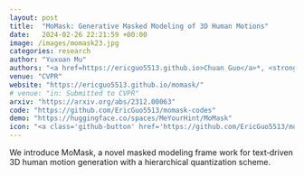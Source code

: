 ```yaml
---
layout: post
title:  "MoMask: Generative Masked Modeling of 3D Human Motions"
date:   2024-02-26 22:21:59 +00:00
image: /images/momask23.jpg
categories: research
author: "Yuxuan Mu"
authors: "<a href=https://ericguo5513.github.io>Chuan Guo</a>*, <strong>Yuxuan Mu*</strong>, Muhammad Gohar Javed*, <a href=https://sites.google.com/site/senwang1312home/>Sen Wang</a>, <a href=https://www.ece.ualberta.ca/~lcheng5/>Li Cheng</a>"
venue: "CVPR"
website: "https://ericguo5513.github.io/momask/"
# venue: "in: Submitted to CVPR"
arxiv: "https://arxiv.org/abs/2312.00063"
code: "https://github.com/EricGuo5513/momask-codes"
demo: "https://huggingface.co/spaces/MeYourHint/MoMask"
icon: "<a class='github-button' href='https://github.com/EricGuo5513/momask-codes' data-color-scheme='no-preference: light; light: light; dark: light;' data-show-count='true' style='vertical-align:middle' aria-label='Star EricGuo5513/momask-codes on GitHub'>Star</a>"
---
```

We introduce MoMask, a novel masked modeling frame work for text‐driven 3D human motion generation with a hierarchical quantization scheme.